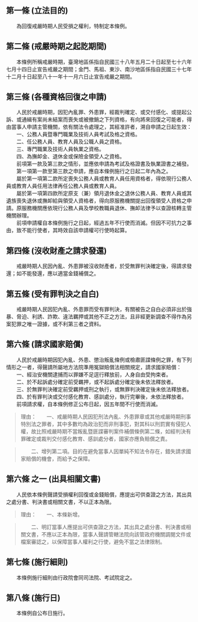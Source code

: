 第一條 (立法目的)
-----------------
　　為回復戒嚴時期人民受損之權利，特制定本條例。  


第二條 (戒嚴時期之起訖期間)
---------------------------
　　本條例所稱戒嚴時期，臺灣地區係指自民國三十八年五月二十日起至七十六年七月十四日止宣告戒嚴之期間；金門、馬祖、東沙、南沙地區係指自民國三十七年十二月十日起至八十一年十一月六日止宣告戒嚴之期間。  


第三條 (各種資格回復之申請)
---------------------------
　　人民於戒嚴時期，因犯內亂罪、外患罪，經裁判確定、或交付感化、或提起公訴、或通緝有案尚未結案而喪失或被撤銷之下列資格，有向將來回復之可能者，得由當事人申請主管機關，依有關法令處理之，其經准許者，溯自申請之日起生效：  
　　一、公務人員暨專門職業及技術人員考試及格之資格。  
　　二、任公務人員、教育人員及公職人員之資格。  
　　三、專門職業及技術人員執業之資格。  
　　四、為撫卹金、退休金或保險金領受人之資格。  
　　前項第一款及第三款之情形，並應依申請為考試及格證書及執業證書之補發。  
　　第一項第一款至第三款之申請，應自本條例施行之日起二年內為之。  
　　屬於第一項第二款所定喪失公務人員或教育人員任用資格者，得依現行公務人員或教育人員任用法律再任公務人員或教育人員。  
　　屬於第一項第四款所定原支（兼）領月退休金之退休公務人員、教育人員或其遺族喪失退休或撫卹給與領受人資格者，得向原服務機關提出回復領受人資格之申請。原服務機關應依現行公務人員及學校教職員退休、撫卹法律予以查證核轉主管機關辦理。  
　　前項申請權自本條例施行之日起，經過五年不行使而消滅。但因不可抗力之事由，致不能行使者，其時效自該申請權可行使時起算。  


第四條 (沒收財產之請求發還)
---------------------------
　　戒嚴時期人民因內亂、外患罪被沒收財產者，於受無罪判決確定後，得請求發還；如不能發還，應以適當金錢補償之。  


第五條 (受有罪判決之自白)
-------------------------
　　戒嚴時期人民因犯內亂、外患罪而受有罪判決，有關被告之自白必須非出於強暴、脅迫、利誘、詐欺、違法羈押或其他不正之方法，且非經更新調查不得作為另案犯罪之唯一證據，或不利第三者之資料。  


第六條 (請求國家賠償)
---------------------
　　人民於戒嚴時期因犯內亂、外患、懲治叛亂條例或檢肅匪諜條例之罪，有下列情形之一者，得聲請所屬地方法院準用冤獄賠償法相關規定，請求國家賠償：  
　　一、經治安機關逮捕而以罪嫌不足逕行釋放前，人身自由受拘束者。  
　　二、於不起訴處分確定前受羈押，或不起訴處分確定後未依法釋放者。  
　　三、於無罪判決確定前受羈押或刑之執行，或無罪判決確定後未依法釋放者。  
　　四、於有罪判決或交付感化教育、感訓處分，執行完畢後，未依法釋放者。  
　　前項請求權，自本條例修正公布日起，因五年間不行使而消滅。  
> 理由：　　一、戒嚴時期人民因犯刑法內亂、外患罪章或其他戒嚴時期刑事特別法之罪者，其中多數均為政治犯而非刑事犯，對其科以刑罰實有侵犯人權，故比照戒嚴時期不當叛亂暨匪諜審判案件補償條例第二條，如經判決有罪確定或裁判交付感化教育、感訓處分者，國家亦應負賠償之責。

> 　　二、增列第二項。目的在避免當事人因單純不知法令存在，錯失請求國家賠償的機會，而給予之保障。



第六條 之一 (出具相關文書)
--------------------------
　　人民依本條例聲請受損權利回復或金錢賠償，應提出可供查證之方法，其出具之處分書、判決書或相關文書，不以正本為限。  
> 理由：　　一、本條新增。

> 　　二、明訂當事人應提出可供查證之方法，其出具之處分書、判決書或相關文書，不應以正本為限，當事人聲請管轄法院向該管政府機關調閱文件或檔案審認之，以保障當事人權利之行使，避免不當之法律限制。



第七條 (施行細則)
-----------------
　　本條例施行細則由行政院會同司法院、考試院定之。  


第八條 (施行日)
---------------
　　本條例自公布日施行。